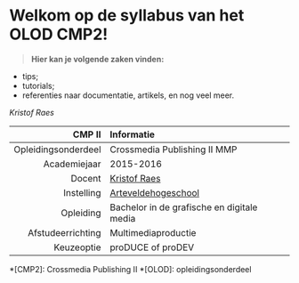 
Welkom op de syllabus van het OLOD CMP2!
===================

> **Hier kan je volgende zaken vinden:**
 - tips;
 - tutorials;
 - referenties naar documentatie, artikels, en nog veel meer.

*Kristof Raes*



|              CMP II | Informatie                                 |
| -------------------:|:------------------------------------------ |
| Opleidingsonderdeel | Crossmedia Publishing II MMP               |
|        Academiejaar | 2015-2016                                  |
|              Docent | [Kristof Raes][docent-krisra]              | 
|          Instelling | [Arteveldehogeschool][artevelde]           |
|           Opleiding | Bachelor in de grafische en digitale media |
|   Afstudeerrichting | Multimediaproductie                        |
|          Keuzeoptie | proDUCE of proDEV                          |



<!-- ⚓ Afkortingen -->
*[CMP2]:                     Crossmedia Publishing II
*[OLOD]:                    opleidingsonderdeel

<!-- ⚓ Hyperlinks -->
[artevelde]:                http://www.arteveldehogeschool.be
[docent-krisra]:               http://www.kristofraes.be

